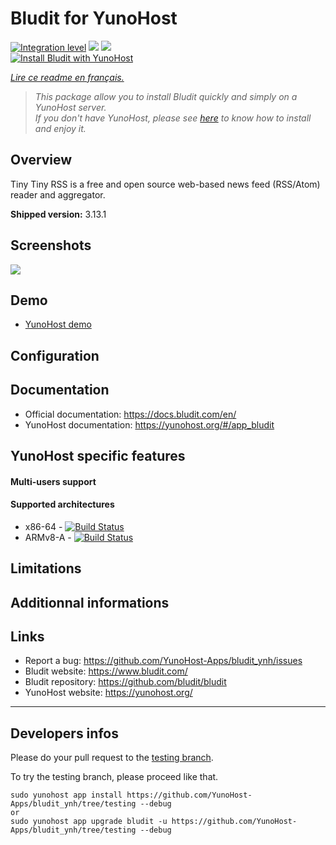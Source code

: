 # Bludit for YunoHost

[![Integration level](https://dash.yunohost.org/integration/bludit.svg)](https://dash.yunohost.org/appci/app/bludit) ![](https://ci-apps.yunohost.org/ci/badges/bludit.status.svg) ![](https://ci-apps.yunohost.org/ci/badges/bludit.maintain.svg)  
[![Install Bludit with YunoHost](https://install-app.yunohost.org/install-with-yunohost.png)](https://install-app.yunohost.org/?app=bludit)

*[Lire ce readme en français.](./README_fr.md)*

> *This package allow you to install Bludit quickly and simply on a YunoHost server.  
If you don't have YunoHost, please see [here](https://yunohost.org/#/install) to know how to install and enjoy it.*

## Overview

Tiny Tiny RSS is a free and open source web-based news feed (RSS/Atom) reader and aggregator.

**Shipped version:** 3.13.1

## Screenshots

![](https://www.bludit.com/img/bludit_1_en.png?version=3.9.1)

## Demo

* [YunoHost demo](https://demo.yunohost.org/ttrss/)

## Configuration

## Documentation

 * Official documentation: https://docs.bludit.com/en/
 * YunoHost documentation: https://yunohost.org/#/app_bludit

## YunoHost specific features

#### Multi-users support

#### Supported architectures

* x86-64 - [![Build Status](https://ci-apps.yunohost.org/ci/logs/bludit%20%28Apps%29.svg)](https://ci-apps.yunohost.org/ci/apps/bludit/)
* ARMv8-A - [![Build Status](https://ci-apps-arm.yunohost.org/ci/logs/bludit%20%28Apps%29.svg)](https://ci-apps-arm.yunohost.org/ci/apps/bludit/)

## Limitations

## Additionnal informations

## Links

 * Report a bug: https://github.com/YunoHost-Apps/bludit_ynh/issues
 * Bludit website: https://www.bludit.com/
 * Bludit repository: https://github.com/bludit/bludit
 * YunoHost website: https://yunohost.org/

---

## Developers infos

Please do your pull request to the [testing branch](https://github.com/YunoHost-Apps/bludit_ynh/tree/testing).

To try the testing branch, please proceed like that.
```
sudo yunohost app install https://github.com/YunoHost-Apps/bludit_ynh/tree/testing --debug
or
sudo yunohost app upgrade bludit -u https://github.com/YunoHost-Apps/bludit_ynh/tree/testing --debug
```
